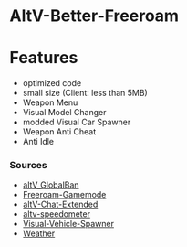 # AltV-Better-Freeroam

# Features
- optimized code
- small size (Client: less than 5MB)
- Weapon Menu
- Visual Model Changer
- modded Visual Car Spawner
- Weapon Anti Cheat
- Anti Idle

### Sources
- [altV_GlobalBan](https://github.com/Nickwasused/AltV-Better-Freeroam/tree/main/source/VenoX_Global_Systems)
- [Freeroam-Gamemode](https://github.com/altV-Resources-by-Neta/Freeroam-Gamemode)
- [altV-Chat-Extended](https://github.com/Stuyk/altV-Chat-Extended)
- [altv-speedometer](https://github.com/Blackbandit1804/altV-speedometer)
- [Visual-Vehicle-Spawner](https://github.com/dusieq95/Visual-Vehicle-Spawner)
- [Weather](https://github.com/MateqB/altv-os-weather-time-sync)
